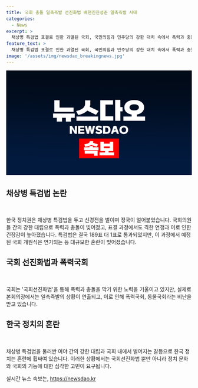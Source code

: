 ```yaml
---
title: 국회 충돌 일촉즉발 선진화법 배현진진성준 일촉즉발 사태
categories:
  - News
excerpt: >
  채상병 특검법 표결로 인한 과열된 국회, 국민의힘과 민주당의 강한 대치 속에서 폭력과 충돌로 이어졌다. 특히, 국회선진화법을 통해 폭력을 막는 취지였지만 상황은 오히려 더 악화되었다. 결국 특검법은 표결을 통과했지만, 국민의힘은 예정된 국회 개원식을 불참하며 상황을 고조시켰다.
feature_text: >
  채상병 특검법 표결로 인한 과열된 국회, 국민의힘과 민주당의 강한 대치 속에서 폭력과 충돌로 이어졌다. 특히, 국회선진화법을 통해 폭력을 막는 취지였지만 상황은 오히려 더 악화되었다. 결국 특검법은 표결을 통과했지만, 국민의힘은 예정된 국회 개원식을 불참하며 상황을 고조시켰다.
image: '/assets/img/newsdao_breakingnews.jpg'
---
```


<p><img src="/assets/img/newsdao_breakingnews.jpg" alt="ontimetimes 속보" /></p>

<h2 data-ke-size="size26">채상병 특검법 논란</h2>

<p data-ke-size="size16">&nbsp;</p>

<p>한국 정치권은 채상병 특검법을 두고 신경전을 벌이며 정국이 얼어붙었습니다. 국회의원들 간의 강한 대립으로 폭력과 충돌이 빚어졌고, 표결 과정에서도 격한 언쟁과 이로 인한 긴장감이 높아졌습니다. 특검법은 결국 189표 대 1표로 통과되었지만, 이 과정에서 예정된 국회 개원식은 연기되는 등 대규모한 혼란이 빚어졌습니다.</p></p>

<h2 data-ke-size="size26">국회 선진화법과 폭력국회</h2>

<p data-ke-size="size16">&nbsp;</p>

<p>국회는 '국회선진화법'을 통해 폭력과 충돌을 막기 위한 노력을 기울이고 있지만, 실제로 본회의장에서는 일촉즉발의 상황이 연출되고, 이로 인해 폭력국회, 동물국회라는 비난을 받고 있습니다.</p></p>

<h2 data-ke-size="size26">한국 정치의 혼란</h2>

<p data-ke-size="size16">&nbsp;</p>

<p>채상병 특검법을 둘러싼 여야 간의 강한 대립과 국회 내에서 벌어지는 갈등으로 한국 정치는 혼란에 휩싸여 있습니다. 이러한 상황에서는 국회선진화법 뿐만 아니라 정치 문화와 국회의 기능에 대한 심각한 고민이 요구됩니다.</p></p>
실시간 뉴스 속보는, <a href="https://newsdao.kr" rel="dofollow">https://newsdao.kr</a>



